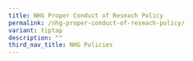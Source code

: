 ```yaml
---
title: NHG Proper Conduct of Reseach Policy
permalink: /nhg-proper-conduct-of-reseach-policy/
variant: tiptap
description: ""
third_nav_title: NHG Policies
---
```


